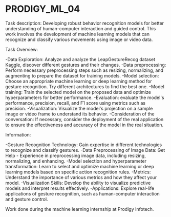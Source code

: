 # PRODIGY_ML_04

Task description:
Developing robust behavior recognition models for better understanding of human-computer interaction and guided control. This work involves the development of machine learning models that can recognize and classify various movements using image or video data.

Task Overview:

-Data Exploration: Analyze and analyze the LeapGestureRecog dataset Kaggle, discover different gestures and their changes.
-Data preprocessing: Perform necessary preprocessing steps such as resizing, normalizing, and augmenting to prepare the dataset for training models.
-Model selection: Choose an appropriate machine learning or deep learning method for gesture recognition. Try different architectures to find the best one.
-Model training: Train the selected model on the proposed data and optimize hyperparameters for better performance.
-Evaluation: evaluate the model's performance, precision, recall, and F1 score using metrics such as precision.
-Visualization: Visualize the model's projection on a sample image or video frame to understand its behavior.
-Consideration of the conversation: If necessary, consider the deployment of the real application to ensure the effectiveness and accuracy of the model in the real situation.

Information:

-Gesture Recognition Technology: Gain expertise in different technologies to recognize and classify gestures.
-Data Preprocessing of Image Data: Get Help - Experience in preprocessing image data, including resizing, normalizing, and enhancing.
-Model selection and hyperparameter transformation: Learn to select and optimize machine learning or deep learning models based on specific action recognition rules.
-Metrics: Understand the importance of various metrics and how they affect your model.
-Visualization Skills: Develop the ability to visualize predictive models and interpret results effectively.
-Applications: Explore real-life applications of gesture recognition, such as human-computer interaction and gesture control.

Work done during the machine learning internship at Prodigy Infotech.

